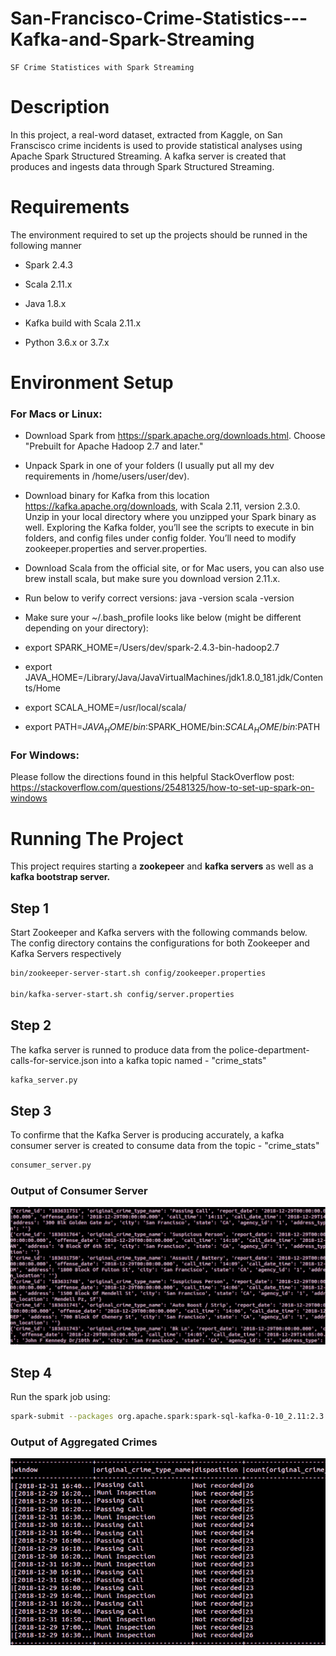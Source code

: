 # San-Francisco-Crime-Statistics---Kafka-and-Spark-Streaming
    SF Crime Statistices with Spark Streaming
    
# Description

In this project, a real-word dataset, extracted from Kaggle, on San Franscisco crime incidents is used to provide statistical analyses using Apache Spark Structured Streaming. A kafka server is created that produces and ingests data through Spark Structured Streaming.

# Requirements

The environment required to set up the projects should be runned in the following manner

- Spark 2.4.3

- Scala 2.11.x

- Java 1.8.x

- Kafka build with Scala 2.11.x

- Python 3.6.x or 3.7.x

# Environment Setup

### For Macs or Linux:

- Download Spark from https://spark.apache.org/downloads.html. Choose "Prebuilt for Apache Hadoop 2.7 and later."

- Unpack Spark in one of your folders (I usually put all my dev requirements in /home/users/user/dev).

- Download binary for Kafka from this location https://kafka.apache.org/downloads, with Scala 2.11, version 2.3.0. Unzip in your local directory where you unzipped your Spark binary as well. Exploring the Kafka folder, you’ll see the scripts to execute in bin folders, and config files under config folder. You’ll need to modify zookeeper.properties and server.properties. 

- Download Scala from the official site, or for Mac users, you can also use brew install scala, but make sure you download version 2.11.x.

- Run below to verify correct versions: java -version scala -version

- Make sure your ~/.bash_profile looks like below (might be different depending on your directory):

- export SPARK_HOME=/Users/dev/spark-2.4.3-bin-hadoop2.7

- export JAVA_HOME=/Library/Java/JavaVirtualMachines/jdk1.8.0_181.jdk/Contents/Home

- export SCALA_HOME=/usr/local/scala/

- export PATH=$JAVA_HOME/bin:$SPARK_HOME/bin:$SCALA_HOME/bin:$PATH
        
### For Windows:

Please follow the directions found in this helpful StackOverflow post: https://stackoverflow.com/questions/25481325/how-to-set-up-spark-on-windows


# Running The Project

This project requires starting a <b>zookepeer</b> and <b>kafka servers</b> as well as a <b>kafka bootstrap server.</b>

## Step 1

Start Zookeeper and Kafka servers with the following commands below. The config directory contains the configurations for both Zookeeper and Kafka Servers respectively
```bash   
bin/zookeeper-server-start.sh config/zookeeper.properties

bin/kafka-server-start.sh config/server.properties
```      

## Step 2 

The kafka server is runned to produce data from the police-department-calls-for-service.json into a kafka topic named - "crime_stats"
```bash        
kafka_server.py
 ```      
 
## Step 3

To confirme that the Kafka Server is producing accurately, a kafka consumer server is created to consume data from the topic - "crime_stats"
```bash           
consumer_server.py
```

### Output of Consumer Server

![Consumer_server](https://github.com/Zak-Musah/San-Francisco-Statistics---Kafka-and-Spark-Streaming/blob/master/images/Consumer_server.PNG)
          
## Step 4

Run the spark job using:

```bash 
spark-submit --packages org.apache.spark:spark-sql-kafka-0-10_2.11:2.3.4 --master local[*] data_stream.py
```
### Output of Aggregated Crimes

![Crime_agg](https://github.com/Zak-Musah/San-Francisco-Statistics---Kafka-and-Spark-Streaming/blob/master/images/Crime_agg.PNG)


